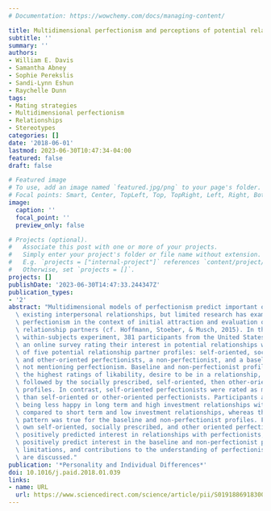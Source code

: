 ```yaml
---
# Documentation: https://wowchemy.com/docs/managing-content/

title: Multidimensional perfectionism and perceptions of potential relationship partners
subtitle: ''
summary: ''
authors:
- William E. Davis
- Samantha Abney
- Sophie Perekslis
- Sandi-Lynn Eshun
- Raychelle Dunn
tags:
- Mating strategies
- Multidimensional perfectionism
- Relationships
- Stereotypes
categories: []
date: '2018-06-01'
lastmod: 2023-06-30T10:47:34-04:00
featured: false
draft: false

# Featured image
# To use, add an image named `featured.jpg/png` to your page's folder.
# Focal points: Smart, Center, TopLeft, Top, TopRight, Left, Right, BottomLeft, Bottom, BottomRight.
image:
  caption: ''
  focal_point: ''
  preview_only: false

# Projects (optional).
#   Associate this post with one or more of your projects.
#   Simply enter your project's folder or file name without extension.
#   E.g. `projects = ["internal-project"]` references `content/project/deep-learning/index.md`.
#   Otherwise, set `projects = []`.
projects: []
publishDate: '2023-06-30T14:47:33.244347Z'
publication_types:
- '2'
abstract: "Multidimensional models of perfectionism predict important outcomes for\
  \ existing interpersonal relationships, but limited research has examined multidimensional\
  \ perfectionism in the context of initial attraction and evaluation of potential\
  \ relationship partners (cf. Hoffmann, Stoeber, & Musch, 2015). In this preregistered\
  \ within-subjects experiment, 381 participants from the United States completed\
  \ an online survey rating their interest in potential relationships with and stereotypes\
  \ of five potential relationship partner profiles: self-oriented, socially prescribed,\
  \ and other-oriented perfectionists, a non-perfectionist, and a baseline profile\
  \ not mentioning perfectionism. Baseline and non-perfectionist profiles received\
  \ the highest ratings of likability, desire to be in a relationship, and warmth\
  \ followed by the socially prescribed, self-oriented, then other-oriented perfectionist\
  \ profiles. In contrast, self-oriented perfectionists were rated as more competent\
  \ than self-oriented or other-oriented perfectionists. Participants anticipated\
  \ being less happy in long term and high investment relationships with perfectionists\
  \ compared to short term and low investment relationships, whereas the opposite\
  \ pattern was true for the baseline and non-perfectionist profiles. Finally, participants'\
  \ own self-oriented, socially prescribed, and other oriented perfectionism each\
  \ positively predicted interest in relationships with perfectionists, but did not\
  \ positively predict interest in the baseline and non-perfectionist profiles. Strengths,\
  \ limitations, and contributions to the understanding of perfectionism in relationships\
  \ are discussed."
publication: '*Personality and Individual Differences*'
doi: 10.1016/j.paid.2018.01.039
links:
- name: URL
  url: https://www.sciencedirect.com/science/article/pii/S0191886918300485
---
```

